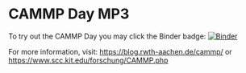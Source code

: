 # CAMMP Day MP3

To try out the CAMMP Day you may click the Binder badge: [![Binder](https://mybinder.org/badge_logo.svg)](https://mybinder.org/v2/gh/cammpmodules/CAMMPDay_mp3/master)

For more information, visit:
https://blog.rwth-aachen.de/cammp/
or 
https://www.scc.kit.edu/forschung/CAMMP.php
